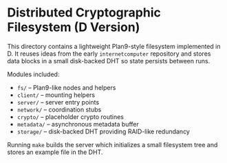 # Distributed Cryptographic Filesystem (D Version)

This directory contains a lightweight Plan9-style filesystem implemented in D.
It reuses ideas from the early `internetcomputer` repository and stores data
blocks in a small disk-backed DHT so state persists between runs.

Modules included:

- `fs/` – Plan9-like nodes and helpers
- `client/` – mounting helpers
- `server/` – server entry points
- `network/` – coordination stubs
- `crypto/` – placeholder crypto routines
- `metadata/` – asynchronous metadata buffer
- `storage/` – disk-backed DHT providing RAID-like redundancy

Running `make` builds the server which initializes a small filesystem tree and
stores an example file in the DHT.
